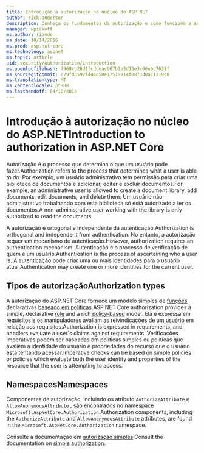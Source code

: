 ```yaml
---
title: Introdução à autorização no núcleo do ASP.NET
author: rick-anderson
description: Conheça os fundamentos da autorização e como funciona a autorização em aplicativos do ASP.NET Core.
manager: wpickett
ms.author: riande
ms.date: 10/14/2016
ms.prod: asp.net-core
ms.technology: aspnet
ms.topic: article
uid: security/authorization/introduction
ms.openlocfilehash: f969cb26d1fcddeac967b1e3d13e3c06ebc7631f
ms.sourcegitcommit: c79fd3592f444d58e17518914f8873d0a11219c0
ms.translationtype: MT
ms.contentlocale: pt-BR
ms.lasthandoff: 04/18/2018
---
```

# <a name="introduction-to-authorization-in-aspnet-core"></a><span data-ttu-id="8412c-103">Introdução à autorização no núcleo do ASP.NET</span><span class="sxs-lookup"><span data-stu-id="8412c-103">Introduction to authorization in ASP.NET Core</span></span>

<a name="security-authorization-introduction"></a>

<span data-ttu-id="8412c-104">Autorização é o processo que determina o que um usuário pode fazer.</span><span class="sxs-lookup"><span data-stu-id="8412c-104">Authorization refers to the process that determines what a user is able to do.</span></span> <span data-ttu-id="8412c-105">Por exemplo, um usuário administrativo tem permissão para criar uma biblioteca de documentos e adicionar, editar e excluir documentos.</span><span class="sxs-lookup"><span data-stu-id="8412c-105">For example, an administrative user is allowed to create a document library, add documents, edit documents, and delete them.</span></span> <span data-ttu-id="8412c-106">Um usuário não administrativo trabalhando com esta biblioteca só está autorizado a ler os documentos.</span><span class="sxs-lookup"><span data-stu-id="8412c-106">A non-administrative user working with the library is only authorized to read the documents.</span></span>

<span data-ttu-id="8412c-107">A autorização é ortogonal e independente da autenticação.</span><span class="sxs-lookup"><span data-stu-id="8412c-107">Authorization is orthogonal and independent from authentication.</span></span> <span data-ttu-id="8412c-108">No entanto, a autorização requer um mecanismo de autenticação.</span><span class="sxs-lookup"><span data-stu-id="8412c-108">However, authorization requires an authentication mechanism.</span></span> <span data-ttu-id="8412c-109">Autenticação é o processo de verificação de quem é um usuário.</span><span class="sxs-lookup"><span data-stu-id="8412c-109">Authentication is the process of ascertaining who a user is.</span></span> <span data-ttu-id="8412c-110">A autenticação pode criar uma ou mais identidades para o usuário atual.</span><span class="sxs-lookup"><span data-stu-id="8412c-110">Authentication may create one or more identities for the current user.</span></span>

## <a name="authorization-types"></a><span data-ttu-id="8412c-111">Tipos de autorização</span><span class="sxs-lookup"><span data-stu-id="8412c-111">Authorization types</span></span>

<span data-ttu-id="8412c-112">A autorização do ASP.NET Core fornece um modelo simples de [funções](xref:security/authorization/roles) declarativas [baseado em políticas](xref:security/authorization/policies).</span><span class="sxs-lookup"><span data-stu-id="8412c-112">ASP.NET Core authorization provides a simple, declarative [role](xref:security/authorization/roles) and a rich [policy-based](xref:security/authorization/policies) model.</span></span> <span data-ttu-id="8412c-113">Ela é expressa em requisitos e os manipuladores avaliam as reivindicações de um usuário em relação aos requisitos.</span><span class="sxs-lookup"><span data-stu-id="8412c-113">Authorization is expressed in requirements, and handlers evaluate a user's claims against requirements.</span></span> <span data-ttu-id="8412c-114">Verificações imperativas podem ser baseadas em políticas simples ou políticas que avaliem a identidade do usuário e propriedades do recurso que o usuário está tentando acessar.</span><span class="sxs-lookup"><span data-stu-id="8412c-114">Imperative checks can be based on simple policies or policies which evaluate both the user identity and properties of the resource that the user is attempting to access.</span></span>

## <a name="namespaces"></a><span data-ttu-id="8412c-115">Namespaces</span><span class="sxs-lookup"><span data-stu-id="8412c-115">Namespaces</span></span>

<span data-ttu-id="8412c-116">Componentes de autorização, incluindo os atributo `AuthorizeAttribute` e `AllowAnonymousAttribute` , são encontrados no namespace `Microsoft.AspNetCore.Authorization`.</span><span class="sxs-lookup"><span data-stu-id="8412c-116">Authorization components, including the `AuthorizeAttribute` and `AllowAnonymousAttribute` attributes, are found in the `Microsoft.AspNetCore.Authorization` namespace.</span></span>

<span data-ttu-id="8412c-117">Consulte a documentação em [autorização simples](xref:security/authorization/simple).</span><span class="sxs-lookup"><span data-stu-id="8412c-117">Consult the documentation on [simple authorization](xref:security/authorization/simple).</span></span>
